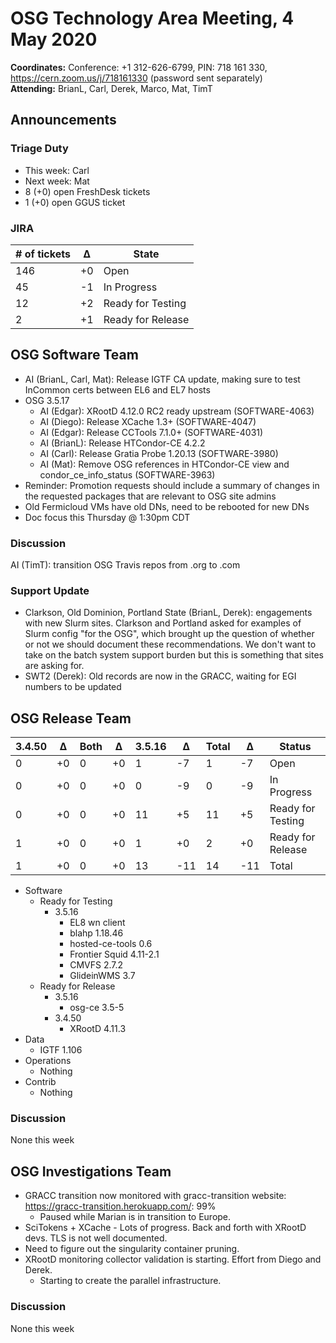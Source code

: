 # OSG Technology Area Meeting,  4 May 2020

**Coordinates:** Conference: +1 312-626-6799, PIN: 718 161 330, <https://cern.zoom.us/j/718161330> (password sent separately)  
**Attending:** BrianL, Carl, Derek, Marco, Mat, TimT


## Announcements


### Triage Duty

-   This week: Carl
-   Next week: Mat
-   8 (+0) open FreshDesk tickets
-   1 (+0) open GGUS ticket


### JIRA

| # of tickets | &Delta; | State             |
|------------ |------- |----------------- |
| 146          | +0      | Open              |
| 45           | -1      | In Progress       |
| 12           | +2      | Ready for Testing |
| 2            | +1      | Ready for Release |


## OSG Software Team

-   AI (BrianL, Carl, Mat): Release IGTF CA update, making sure to test InCommon certs between EL6 and EL7 hosts
-   OSG 3.5.17  
    -   AI (Edgar): XRootD 4.12.0 RC2 ready upstream (SOFTWARE-4063)
    -   AI (Diego): Release XCache 1.3+ (SOFTWARE-4047)
    -   AI (Edgar): Release CCTools 7.1.0+ (SOFTWARE-4031)
    -   AI (BrianL): Release HTCondor-CE 4.2.2
    -   AI (Carl): Release Gratia Probe 1.20.13 (SOFTWARE-3980)
    -   AI (Mat): Remove OSG references in HTCondor-CE view and condor\_ce\_info\_status (SOFTWARE-3963)
-   Reminder: Promotion requests should include a summary of changes in the requested packages that are relevant to OSG site admins
-   Old Fermicloud VMs have old DNs, need to be rebooted for new DNs
-   Doc focus this Thursday @ 1:30pm CDT


### Discussion

AI (TimT): transition OSG Travis repos from .org to .com


### Support Update

-   Clarkson, Old Dominion, Portland State (BrianL, Derek): engagements with new Slurm sites. Clarkson and Portland asked for examples of Slurm config "for the OSG", which brought up the question of whether or not we should document these recommendations. We don't want to take on the batch system support burden but this is something that sites are asking for.
-   SWT2 (Derek): Old records are now in the GRACC, waiting for EGI numbers to be updated


## OSG Release Team

| 3.4.50 | &Delta; | Both | &Delta; | 3.5.16 | &Delta; | Total | &Delta; | Status            |
| ------ | ------- | ---- | ------- | ------ | ------- | ----- | ------- | ----------------- |
| 0      | +0      | 0    | +0      | 1      | -7      | 1     | -7      | Open              |
| 0      | +0      | 0    | +0      | 0      | -9      | 0     | -9      | In Progress       |
| 0      | +0      | 0    | +0      | 11     | +5      | 11    | +5      | Ready for Testing |
| 1      | +0      | 0    | +0      | 1      | +0      | 2     | +0      | Ready for Release |
| 1      | +0      | 0    | +0      | 13     | -11     | 14    | -11     | Total             |

-   Software  
    -   Ready for Testing  
        -   3.5.16  
            -   EL8 wn client
            -   blahp 1.18.46
            -   hosted-ce-tools 0.6
            -   Frontier Squid 4.11-2.1
            -   CMVFS 2.7.2
            -   GlideinWMS 3.7
    -   Ready for Release  
        -   3.5.16  
            -   osg-ce 3.5-5
        -   3.4.50  
            -   XRootD 4.11.3
-   Data  
    -   IGTF 1.106
-   Operations  
    -   Nothing
-   Contrib  
    -   Nothing


### Discussion

None this week  


## OSG Investigations Team

-   GRACC transition now monitored with gracc-transition website: <https://gracc-transition.herokuapp.com/>: 99%
    - Paused while Marian is in transition to Europe.
-   SciTokens + XCache - Lots of progress.  Back and forth with XRootD devs.  TLS is not well documented.
-   Need to figure out the singularity container pruning.
-   XRootD monitoring collector validation is starting.  Effort from Diego and Derek.  
    -   Starting to create the parallel infrastructure.


### Discussion

None this week
